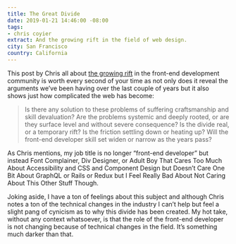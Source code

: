 ```yaml
---
title: The Great Divide
date: 2019-01-21 14:46:00 -08:00
tags:
- chris coyier
extract: And the growing rift in the field of web design.
city: San Francisco
country: California
---
```


This post by Chris all about [the growing rift](https://css-tricks.com/the-great-divide) in the front-end development community is worth every second of your time as not only does it reveal the arguments we’ve been having over the last couple of years but it also shows just how complicated the web has become:

> Is there any solution to these problems of suffering craftsmanship and skill devaluation? Are the problems systemic and deeply rooted, or are they surface level and without severe consequence? Is the divide real, or a temporary rift? Is the friction settling down or heating up? Will the front-end developer skill set widen or narrow as the years pass?

As Chris mentions, my job title is no longer “front-end developer” but instead Font Complainer, Div Designer, or Adult Boy That Cares Too Much About Accessibility and CSS and Component Design but Doesn’t Care One Bit About GraphQL or Rails or Redux but I Feel Really Bad About Not Caring About This Other Stuff Though.

Joking aside, I have a ton of feelings about this subject and although Chris notes a ton of the technical changes in the industry I can’t help but feel a slight pang of cynicism as to why this divide has been created. My hot take, without any context whatsoever, is that the role of the front-end developer is not changing because of technical changes in the field. It’s something much darker than that.
